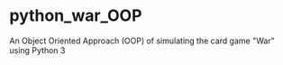 # python_war_OOP
An Object Oriented Approach (OOP) of simulating the card game "War" using Python 3
